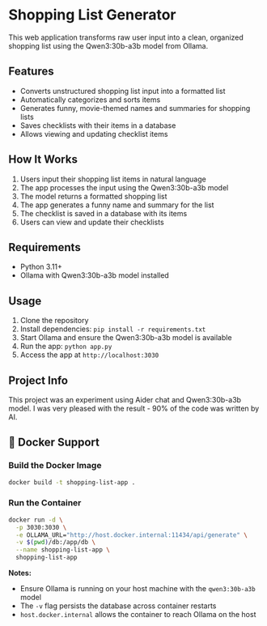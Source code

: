 # Shopping List Generator

This web application transforms raw user input into a clean, organized shopping list using the Qwen3:30b-a3b model from Ollama.

## Features

- Converts unstructured shopping list input into a formatted list
- Automatically categorizes and sorts items
- Generates funny, movie-themed names and summaries for shopping lists
- Saves checklists with their items in a database
- Allows viewing and updating checklist items

## How It Works

1. Users input their shopping list items in natural language
2. The app processes the input using the Qwen3:30b-a3b model
3. The model returns a formatted shopping list
4. The app generates a funny name and summary for the list
5. The checklist is saved in a database with its items
6. Users can view and update their checklists

## Requirements

- Python 3.11+
- Ollama with Qwen3:30b-a3b model installed

## Usage

1. Clone the repository
2. Install dependencies: `pip install -r requirements.txt`
3. Start Ollama and ensure the Qwen3:30b-a3b model is available
4. Run the app: `python app.py`
5. Access the app at `http://localhost:3030`

## Project Info

This project was an experiment using Aider chat and Qwen3:30b-a3b model. I was very pleased with the result - 90% of the code was written by AI.

## 🐳 Docker Support

### Build the Docker Image

```bash
docker build -t shopping-list-app .
```

### Run the Container

```bash
docker run -d \
  -p 3030:3030 \
  -e OLLAMA_URL="http://host.docker.internal:11434/api/generate" \
  -v $(pwd)/db:/app/db \
  --name shopping-list-app \
  shopping-list-app
```

**Notes:**
- Ensure Ollama is running on your host machine with the `qwen3:30b-a3b` model
- The `-v` flag persists the database across container restarts
- `host.docker.internal` allows the container to reach Ollama on the host
